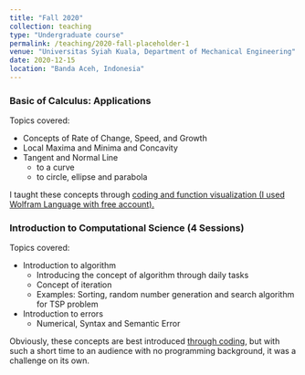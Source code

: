 ```yaml
---
title: "Fall 2020"
collection: teaching
type: "Undergraduate course"
permalink: /teaching/2020-fall-placeholder-1
venue: "Universitas Syiah Kuala, Department of Mechanical Engineering"
date: 2020-12-15
location: "Banda Aceh, Indonesia"
---
```


### Basic of Calculus: Applications
Topics covered:
- Concepts of Rate of Change, Speed, and Growth
- Local Maxima and Minima and Concavity
- Tangent and Normal Line
  - to a curve
  - to circle, ellipse and parabola

I taught these concepts through [coding and function visualization (I used Wolfram Language with free account).](https://www.wolframcloud.com/obj/d72747e2-eb37-49de-8cbe-b4e8ecc456de)

### Introduction to Computational Science (4 Sessions)
Topics covered:
- Introduction to algorithm
  - Introducing the concept of algorithm through daily tasks
  - Concept of iteration
  - Examples: Sorting, random number generation and search algorithm for TSP problem
- Introduction to errors
  - Numerical, Syntax and Semantic Error

Obviously, these concepts are best introduced [through coding](https://www.wolframcloud.com/obj/5a79e1a4-54cf-4923-b76c-5841bd401615), but with such a short time to an audience with no programming background, it was a challenge on its own.
